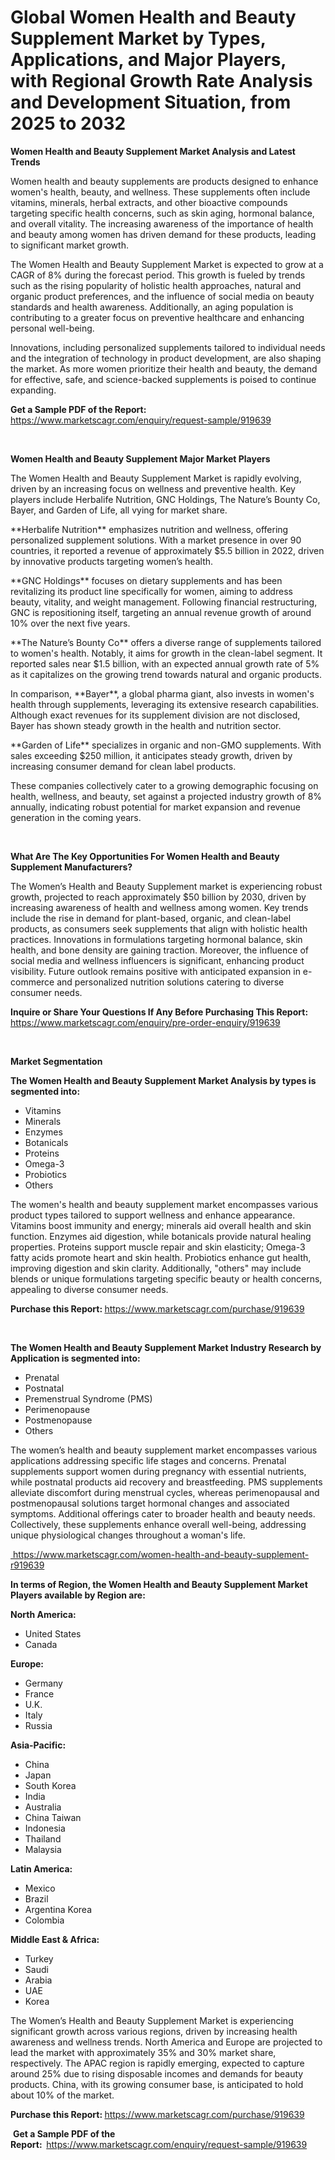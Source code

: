 <p><h1>Global Women Health and Beauty Supplement Market by Types, Applications, and Major Players, with Regional Growth Rate Analysis and Development Situation, from 2025 to 2032</h1></p><p><strong>Women Health and Beauty Supplement Market Analysis and Latest Trends</strong></p>
<p><p>Women health and beauty supplements are products designed to enhance women's health, beauty, and wellness. These supplements often include vitamins, minerals, herbal extracts, and other bioactive compounds targeting specific health concerns, such as skin aging, hormonal balance, and overall vitality. The increasing awareness of the importance of health and beauty among women has driven demand for these products, leading to significant market growth.</p><p>The Women Health and Beauty Supplement Market is expected to grow at a CAGR of 8% during the forecast period. This growth is fueled by trends such as the rising popularity of holistic health approaches, natural and organic product preferences, and the influence of social media on beauty standards and health awareness. Additionally, an aging population is contributing to a greater focus on preventive healthcare and enhancing personal well-being. </p><p>Innovations, including personalized supplements tailored to individual needs and the integration of technology in product development, are also shaping the market. As more women prioritize their health and beauty, the demand for effective, safe, and science-backed supplements is poised to continue expanding.</p></p>
<p><strong>Get a Sample PDF of the Report:&nbsp;</strong> <a href="https://www.marketscagr.com/enquiry/request-sample/919639?utm_campaign=1944&utm_medium=2&utm_source=Github&utm_content=ia&utm_term=18042025&utm_id=women-health-and-beauty-supplement">https://www.marketscagr.com/enquiry/request-sample/919639</a></p>
<p>&nbsp;</p>
<p><strong>Women Health and Beauty Supplement Major Market Players</strong></p>
<p><p>The Women Health and Beauty Supplement Market is rapidly evolving, driven by an increasing focus on wellness and preventive health. Key players include Herbalife Nutrition, GNC Holdings, The Nature’s Bounty Co, Bayer, and Garden of Life, all vying for market share.</p><p>**Herbalife Nutrition** emphasizes nutrition and wellness, offering personalized supplement solutions. With a market presence in over 90 countries, it reported a revenue of approximately $5.5 billion in 2022, driven by innovative products targeting women’s health.</p><p>**GNC Holdings** focuses on dietary supplements and has been revitalizing its product line specifically for women, aiming to address beauty, vitality, and weight management. Following financial restructuring, GNC is repositioning itself, targeting an annual revenue growth of around 10% over the next five years.</p><p>**The Nature’s Bounty Co** offers a diverse range of supplements tailored to women's health. Notably, it aims for growth in the clean-label segment. It reported sales near $1.5 billion, with an expected annual growth rate of 5% as it capitalizes on the growing trend towards natural and organic products.</p><p>In comparison, **Bayer**, a global pharma giant, also invests in women's health through supplements, leveraging its extensive research capabilities. Although exact revenues for its supplement division are not disclosed, Bayer has shown steady growth in the health and nutrition sector.</p><p>**Garden of Life** specializes in organic and non-GMO supplements. With sales exceeding $250 million, it anticipates steady growth, driven by increasing consumer demand for clean label products.</p><p>These companies collectively cater to a growing demographic focusing on health, wellness, and beauty, set against a projected industry growth of 8% annually, indicating robust potential for market expansion and revenue generation in the coming years.</p></p>
<p>&nbsp;</p>
<p><strong>What Are The Key Opportunities For Women Health and Beauty Supplement Manufacturers?</strong></p>
<p><p>The Women’s Health and Beauty Supplement market is experiencing robust growth, projected to reach approximately $50 billion by 2030, driven by increasing awareness of health and wellness among women. Key trends include the rise in demand for plant-based, organic, and clean-label products, as consumers seek supplements that align with holistic health practices. Innovations in formulations targeting hormonal balance, skin health, and bone density are gaining traction. Moreover, the influence of social media and wellness influencers is significant, enhancing product visibility. Future outlook remains positive with anticipated expansion in e-commerce and personalized nutrition solutions catering to diverse consumer needs.</p></p>
<p><strong>Inquire or Share Your Questions If Any Before Purchasing This Report:</strong> <a href="https://www.marketscagr.com/enquiry/pre-order-enquiry/919639?utm_campaign=1944&utm_medium=2&utm_source=Github&utm_content=ia&utm_term=18042025&utm_id=women-health-and-beauty-supplement">https://www.marketscagr.com/enquiry/pre-order-enquiry/919639</a></p>
<p>&nbsp;</p>
<p><strong>Market Segmentation</strong></p>
<p><strong>The Women Health and Beauty Supplement Market Analysis by types is segmented into:</strong></p>
<p><ul><li>Vitamins</li><li>Minerals</li><li>Enzymes</li><li>Botanicals</li><li>Proteins</li><li>Omega-3</li><li>Probiotics</li><li>Others</li></ul></p>
<p><p>The women's health and beauty supplement market encompasses various product types tailored to support wellness and enhance appearance. Vitamins boost immunity and energy; minerals aid overall health and skin function. Enzymes aid digestion, while botanicals provide natural healing properties. Proteins support muscle repair and skin elasticity; Omega-3 fatty acids promote heart and skin health. Probiotics enhance gut health, improving digestion and skin clarity. Additionally, "others" may include blends or unique formulations targeting specific beauty or health concerns, appealing to diverse consumer needs.</p></p>
<p><strong>Purchase this Report:&nbsp;</strong><a href="https://www.marketscagr.com/purchase/919639?utm_campaign=1944&utm_medium=2&utm_source=Github&utm_content=ia&utm_term=18042025&utm_id=women-health-and-beauty-supplement">https://www.marketscagr.com/purchase/919639</a></p>
<p>&nbsp;</p>
<p><strong>The Women Health and Beauty Supplement Market Industry Research by Application is segmented into:</strong></p>
<p><ul><li>Prenatal</li><li>Postnatal</li><li>Premenstrual Syndrome (PMS)</li><li>Perimenopause</li><li>Postmenopause</li><li>Others</li></ul></p>
<p><p>The women’s health and beauty supplement market encompasses various applications addressing specific life stages and concerns. Prenatal supplements support women during pregnancy with essential nutrients, while postnatal products aid recovery and breastfeeding. PMS supplements alleviate discomfort during menstrual cycles, whereas perimenopausal and postmenopausal solutions target hormonal changes and associated symptoms. Additional offerings cater to broader health and beauty needs. Collectively, these supplements enhance overall well-being, addressing unique physiological changes throughout a woman's life.</p></p>
<p><a href="https://www.marketscagr.com/women-health-and-beauty-supplement-r919639?utm_campaign=1944&utm_medium=2&utm_source=Github&utm_content=ia&utm_term=18042025&utm_id=women-health-and-beauty-supplement">&nbsp;https://www.marketscagr.com/women-health-and-beauty-supplement-r919639</a></p>
<p><strong>In terms of Region, the Women Health and Beauty Supplement Market Players available by Region are:</strong></p>
<p>
    <p> <strong> North America: </strong>
        <ul>
            <li>United States</li>
            <li>Canada</li>
        </ul>
        </p> 
    <p> <strong> Europe: </strong>
        <ul>
            <li>Germany</li>
            <li>France</li>
            <li>U.K.</li>
            <li>Italy</li>
            <li>Russia</li>
        </ul>
        </p> 
    <p> <strong> Asia-Pacific: </strong>
        <ul>
            <li>China</li>
            <li>Japan</li>
            <li>South Korea</li>
            <li>India</li>
            <li>Australia</li>
            <li>China Taiwan</li>
            <li>Indonesia</li>
            <li>Thailand</li>
            <li>Malaysia</li>
        </ul>
        </p> 
    <p> <strong> Latin America: </strong>
        <ul>
            <li>Mexico</li>
            <li>Brazil</li>
            <li>Argentina Korea</li>
            <li>Colombia</li>
        </ul>
        </p> 
    <p> <strong> Middle East & Africa: </strong>
        <ul>
            <li>Turkey</li>
            <li>Saudi</li>
            <li>Arabia</li>
            <li>UAE</li>
            <li>Korea</li>
        </ul>
    </p>
    </p>
<p><p>The Women’s Health and Beauty Supplement Market is experiencing significant growth across various regions, driven by increasing health awareness and wellness trends. North America and Europe are projected to lead the market with approximately 35% and 30% market share, respectively. The APAC region is rapidly emerging, expected to capture around 25% due to rising disposable incomes and demands for beauty products. China, with its growing consumer base, is anticipated to hold about 10% of the market.</p></p>
<p><strong>Purchase this Report: </strong><a href="https://www.marketscagr.com/purchase/919639?utm_campaign=1944&utm_medium=2&utm_source=Github&utm_content=ia&utm_term=18042025&utm_id=women-health-and-beauty-supplement">https://www.marketscagr.com/purchase/919639</a></p>
<p>&nbsp;<strong>Get a Sample PDF of the Report:&nbsp;&nbsp;</strong><a href="https://www.marketscagr.com/enquiry/request-sample/919639?utm_campaign=1944&utm_medium=2&utm_source=Github&utm_content=ia&utm_term=18042025&utm_id=women-health-and-beauty-supplement">https://www.marketscagr.com/enquiry/request-sample/919639</a></p>
<p><strong></strong></p>
<p><p></p><p></p><p></p></p>